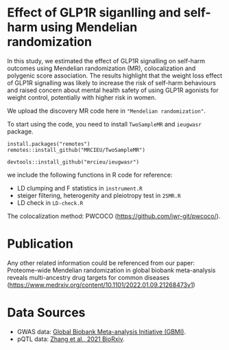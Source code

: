 # Effect of GLP1R siganlling and self-harm using Mendelian randomization
In this study, we estimated the effect of GLP1R signalling on self-harm outcomes using Mendelian randomization (MR), colocalization and polygenic score association. 
The results highlight that the weight loss effect of GLP1R signalling was likely to increase the risk of self-harm behaviours and raised concern about mental health safety of using GLP1R agonists for weight control, potentially with higher risk in women. 

We upload the discovery MR code here in `"Mendelian randomization"`.

To start using the code, you need to install `TwoSampleMR` and `ieugwasr` package.

```key
install.packages("remotes")
remotes::install_github("MRCIEU/TwoSampleMR")
```

```key
devtools::install_github("mrcieu/ieugwasr")
```

we include the following functions in R code for reference:
* LD clumping and F statistics in `instrument.R`
* steiger filtering, heterogenity and pleiotropy test in `2SMR.R`
* LD check in `LD-check.R`

The colocalization method: PWCOCO (https://github.com/jwr-git/pwcoco/). 

# Publication
Any other related information could be referenced from our paper: Proteome-wide Mendelian randomization in global biobank meta-analysis reveals multi-ancestry drug targets for common diseases (https://www.medrxiv.org/content/10.1101/2022.01.09.21268473v1)

# Data Sources
* GWAS data: [Global Biobank Meta-analysis Initiative (GBMI)](https://www.globalbiobankmeta.org/).
* pQTL data: [Zhang et al., 2021 BioRxiv](https://www.biorxiv.org/content/10.1101/2021.03.15.435533v1.full).


